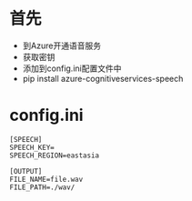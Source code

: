 # 首先
- 到Azure开通语音服务
- 获取密钥
- 添加到config.ini配置文件中
- pip install azure-cognitiveservices-speech

# config.ini
```
[SPEECH]
SPEECH_KEY=
SPEECH_REGION=eastasia

[OUTPUT]
FILE_NAME=file.wav
FILE_PATH=./wav/
```